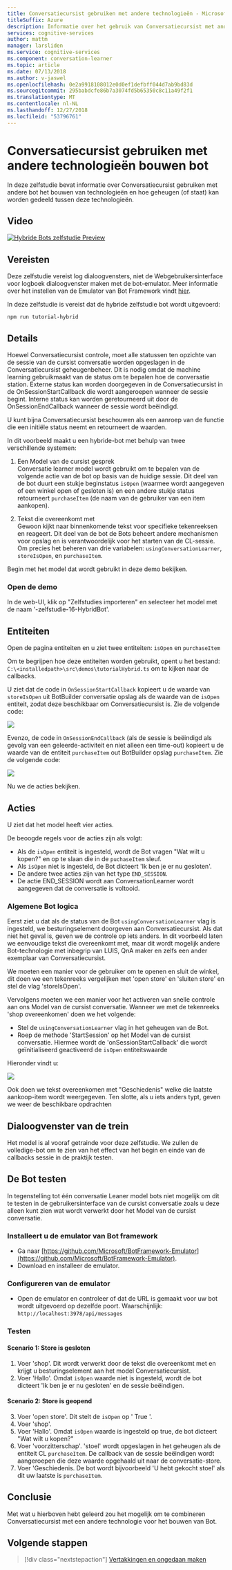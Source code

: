 ```yaml
---
title: Conversatiecursist gebruiken met andere technologieën - Microsoft Cognitive Services bouwen bot | Microsoft Docs
titleSuffix: Azure
description: Informatie over het gebruik van Conversatiecursist met andere technologieën bouwen bot.
services: cognitive-services
author: mattm
manager: larsliden
ms.service: cognitive-services
ms.component: conversation-learner
ms.topic: article
ms.date: 07/13/2018
ms.author: v-jaswel
ms.openlocfilehash: 0e2a9918108012e0d0ef1defbff044d7ab9bd83d
ms.sourcegitcommit: 295babdcfe86b7a3074fd5b65350c8c11a49f2f1
ms.translationtype: MT
ms.contentlocale: nl-NL
ms.lasthandoff: 12/27/2018
ms.locfileid: "53796761"
---
```

# <a name="how-to-use-conversation-learner-with-other-bot-building-technologies"></a>Conversatiecursist gebruiken met andere technologieën bouwen bot

In deze zelfstudie bevat informatie over Conversatiecursist gebruiken met andere bot het bouwen van technologieën en hoe geheugen (of staat) kan worden gedeeld tussen deze technologieën. 

## <a name="video"></a>Video

[![Hybride Bots zelfstudie Preview](https://aka.ms/cl_Tutorial_v3_Hybrid_Applications_Preview)](https://aka.ms/cl_Tutorial_v3_Hybrid_Applications)

## <a name="requirements"></a>Vereisten
Deze zelfstudie vereist log dialoogvensters, niet de Webgebruikersinterface voor logboek dialoogvenster maken met de bot-emulator. Meer informatie over het instellen van de Emulator van Bot Framework vindt [hier](https://docs.microsoft.com/azure/bot-service/bot-service-debug-emulator?view=azure-bot-service-4.0). 

In deze zelfstudie is vereist dat de hybride zelfstudie bot wordt uitgevoerd:

    npm run tutorial-hybrid

## <a name="details"></a>Details

Hoewel Conversatiecursist controle, moet alle statussen ten opzichte van de sessie van de cursist conversatie worden opgeslagen in de Conversatiecursist geheugenbeheer. Dit is nodig omdat de machine learning gebruikmaakt van de status om te bepalen hoe de conversatie station. Externe status kan worden doorgegeven in de Conversatiecursist in de OnSessionStartCallback die wordt aangeroepen wanneer de sessie begint. Interne status kan worden geretourneerd uit door de OnSessionEndCallback wanneer de sessie wordt beëindigd.

U kunt bijna Conversatiecursist beschouwen als een aanroep van de functie die een initiële status neemt en retourneert de waarden.

In dit voorbeeld maakt u een hybride-bot met behulp van twee verschillende systemen:
1. Een Model van de cursist gesprek <br/>
    Conversatie learner model wordt gebruikt om te bepalen van de volgende actie van de bot op basis van de huidige sessie. Dit deel van de bot duurt een stukje beginstatus `isOpen` (waarmee wordt aangegeven of een winkel open of gesloten is) en een andere stukje status retourneert `purchaseItem` (de naam van de gebruiker van een item aankopen).

2. Tekst die overeenkomt met <br />
    Gewoon kijkt naar binnenkomende tekst voor specifieke tekenreeksen en reageert. Dit deel van de bot de Bots beheert andere mechanismen voor opslag en is verantwoordelijk voor het starten van de CL-sessie. Om precies het beheren van drie variabelen: `usingConversationLearner`, `storeIsOpen`, en `purchaseItem`.

Begin met het model dat wordt gebruikt in deze demo bekijken.

### <a name="open-the-demo"></a>Open de demo

In de web-UI, klik op "Zelfstudies importeren" en selecteer het model met de naam '-zelfstudie-16-HybridBot'.

## <a name="entities"></a>Entiteiten

Open de pagina entiteiten en u ziet twee entiteiten: `isOpen` en `purchaseItem`

Om te begrijpen hoe deze entiteiten worden gebruikt, opent u het bestand: `C:\<installedpath>\src\demos\tutorialHybrid.ts` om te kijken naar de callbacks.

U ziet dat de code in `OnSessionStartCallback` kopieert u de waarde van `storeIsOpen` uit BotBuilder conversatie opslag als de waarde van de `isOpen` entiteit, zodat deze beschikbaar om Conversatiecursist is. Zie de volgende code:

![](../media/tutorial17_sessionstart.PNG)

Evenzo, de code in `OnSessionEndCallback` (als de sessie is beëindigd als gevolg van een geleerde-activiteit en niet alleen een time-out) kopieert u de waarde van de entiteit `purchaseItem` out BotBuilder opslag `purchaseItem`. Zie de volgende code:

![](../media/tutorial17_sessionend.PNG)

Nu we de acties bekijken.

## <a name="actions"></a>Acties

U ziet dat het model heeft vier acties.

De beoogde regels voor de acties zijn als volgt:

- Als de `isOpen` entiteit is ingesteld, wordt de Bot vragen "Wat wilt u kopen?" en op te slaan die in de `puchaseItem` sleuf.
- Als `isOpen` niet is ingesteld, de Bot dicteert 'Ik ben je er nu gesloten'.
- De andere twee acties zijn van het type `END_SESSION`.
- De actie END_SESSION wordt aan ConversationLearner wordt aangegeven dat de conversatie is voltooid.

### <a name="overall-bot-logic"></a>Algemene Bot logica

Eerst ziet u dat als de status van de Bot `usingConversationLearner` vlag is ingesteld, we besturingselement doorgeven aan Conversatiecursist. Als dat niet het geval is, geven we de controle op iets anders.  In dit voorbeeld laten we eenvoudige tekst die overeenkomt met, maar dit wordt mogelijk andere Bot-technologie met inbegrip van LUIS, QnA maker en zelfs een ander exemplaar van Conversatiecursist.

We moeten een manier voor de gebruiker om te openen en sluit de winkel, dit doen we een tekenreeks vergelijken met 'open store' en 'sluiten store' en stel de vlag 'storeIsOpen'.

Vervolgens moeten we een manier voor het activeren van snelle controle aan ons Model van de cursist conversatie. Wanneer we met de tekenreeks 'shop overeenkomen' doen we het volgende:
- Stel de `usingConversationLearner` vlag in het geheugen van de Bot.
- Roep de methode 'StartSession' op het Model van de cursist conversatie.  Hiermee wordt de 'onSessionStartCallback' die wordt geïnitialiseerd geactiveerd de `isOpen` entiteitswaarde

Hieronder vindt u:

![](../media/tutorial17_useConversationLearner.PNG)

Ook doen we tekst overeenkomen met "Geschiedenis" welke die laatste aankoop-item wordt weergegeven.
Ten slotte, als u iets anders typt, geven we weer de beschikbare opdrachten

## <a name="train-dialog"></a>Dialoogvenster van de trein

Het model is al vooraf getrainde voor deze zelfstudie.  We zullen de volledige-bot om te zien van het effect van het begin en einde van de callbacks sessie in de praktijk testen.

## <a name="testing-the-bot"></a>De Bot testen

In tegenstelling tot één conversatie Leaner model bots niet mogelijk om dit te testen in de gebruikersinterface van de cursist conversatie zoals u deze alleen kunt zien wat wordt verwerkt door het Model van de cursist conversatie.

### <a name="install-the-bot-framework-emulator"></a>Installeert u de emulator van Bot framework

- Ga naar [https://github.com/Microsoft/BotFramework-Emulator](https://github.com/Microsoft/BotFramework-Emulator).
- Download en installeer de emulator.

### <a name="configure-the-emulator"></a>Configureren van de emulator

- Open de emulator en controleer of dat de URL is gemaakt voor uw bot wordt uitgevoerd op dezelfde poort. Waarschijnlijk: `http://localhost:3978/api/messages`

### <a name="test"></a>Testen 

#### <a name="scenario-1-store-is-closed"></a>Scenario 1: Store is gesloten
1. Voer 'shop'. Dit wordt verwerkt door de tekst die overeenkomt met en krijgt u besturingselement aan het model Conversatiecursist.
2. Voer 'Hallo'.  Omdat `isOpen` waarde niet is ingesteld, wordt de bot dicteert 'Ik ben je er nu gesloten' en de sessie beëindigen.

#### <a name="scenario-2-store-is-open"></a>Scenario 2: Store is geopend
3. Voer 'open store'.  Dit stelt de `isOpen` op ' True '.
4. Voer 'shop'.
5. Voer 'Hallo'.  Omdat `isOpen` waarde is ingesteld op true, de bot dicteert "Wat wilt u kopen?"
6. Voer 'voorzitterschap'. 'stoel' wordt opgeslagen in het geheugen als de entiteit CL `purchaseItem`. De callback van de sessie beëindigen wordt aangeroepen die deze waarde opgehaald uit naar de conversatie-store.
7. Voer 'Geschiedenis.  De bot wordt bijvoorbeeld 'U hebt gekocht stoel' als dit uw laatste is `purchaseItem`.

## <a name="conclusion"></a>Conclusie

Met wat u hierboven hebt geleerd zou het mogelijk om te combineren Conversatiecursist met een andere technologie voor het bouwen van Bot.

## <a name="next-steps"></a>Volgende stappen

> [!div class="nextstepaction"]
> [Vertakkingen en ongedaan maken](./17-branch-undo.md)
